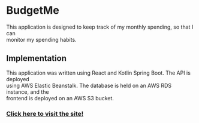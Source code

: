 # BudgetMe

This application is designed to keep track of my monthly spending, so that I can <br />
monitor my spending habits.

## Implementation
This application was written using React and Kotlin Spring Boot. The API is deployed </br>
using AWS Elastic Beanstalk. The database is held on an AWS RDS instance, and the <br />
frontend is deployed on an AWS S3 bucket.

### <a href="http://budget-me.s3-website-us-east-1.amazonaws.com/">Click here to visit the site!</a>

